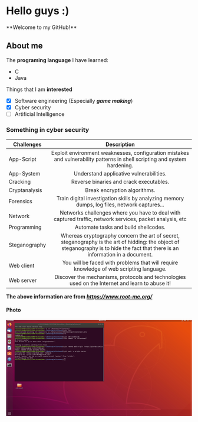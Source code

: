 <h1>Hello guys :)</h1>
**Welcome to my GitHub!**
<h2>About me</h2>

The **programing language** I have learned:
* C
* Java

Things that I am **interested**
- [X] Software engineering (Especially <i>**game making**</i>)
- [X] Cyber security
- [ ] Artificial Intelligence

<h3>Something in cyber security</h3>

| Challenges | Description |
|------------|:-----------:|
| App-Script | Exploit environment weaknesses, configuration mistakes and vulnerability patterns in shell scripting and system hardening. |
| App-System | Understand applicative vulnerabilities. |
| Cracking | Reverse binaries and crack executables. |
| Cryptanalysis | Break encryption algorithms. |
| Forensics | Train digital investigation skills by analyzing memory dumps, log files, network captures... |
| Network | Networks challenges where you have to deal with captured traffic, network services, packet analysis, etc |
| Programming | Automate tasks and build shellcodes. |
| Steganography | Whereas cryptography concern the art of secret, steganography is the art of hidding: the object of steganography is to hide the fact that there is an information in a document. |
| Web client | You will be faced with problems that will require knowledge of web scripting language. |
| Web server | Discover the mechanisms, protocols and technologies used on the Internet and learn to abuse it! |

<b>The above information are from *https://www.root-me.org/* </b>

<h4>Photo</h4>

![image](https://github.com/csci3251-2020/student-1155127396/blob/master/1155127396_milestone2.jpg)

